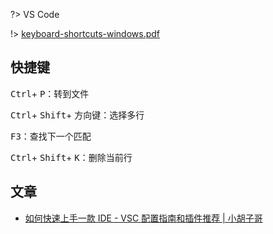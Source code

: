 ?> VS Code

!> [keyboard-shortcuts-windows.pdf](https://code.visualstudio.com/shortcuts/keyboard-shortcuts-windows.pdf)

## 快捷键

<kbd>Ctrl</kbd>+ <kbd>P</kbd>：转到文件

<kbd>Ctrl</kbd>+ <kbd>Shift</kbd>+ <kbd>方向键</kbd>：选择多行

<kbd>F3</kbd>：查找下一个匹配

<kbd>Ctrl</kbd>+ <kbd>Shift</kbd>+ <kbd>K</kbd>：删除当前行

## 文章

* [如何快速上手一款 IDE - VSC 配置指南和插件推荐 | 小胡子哥](https://mp.weixin.qq.com/s?__biz=MzAxMjA5ODQwMQ==&mid=2455058817&idx=1&sn=32ba09d2cfb28c472b9c343358f6e468&chksm=8c16978fbb611e9954cb242a218e4ae0d878f1cc3927de14c0dd18b2c40505108a99a512b888&mpshare=1&scene=1&srcid=1121ZPSO0rlv4GswvIs79Lod#rd)